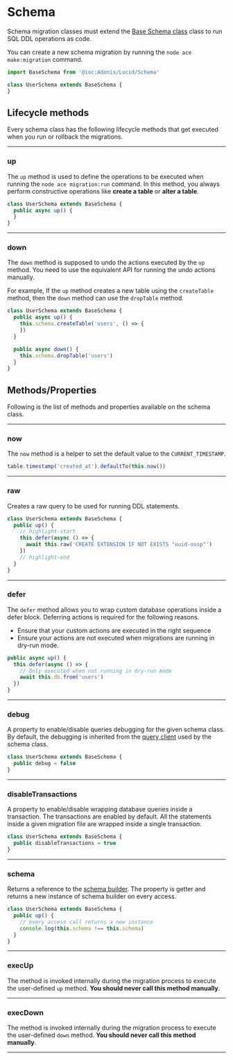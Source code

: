 # Schema

Schema migration classes must extend the [Base Schema class](https://github.com/adonisjs/lucid/blob/master/src/Schema/index.ts) class to run SQL DDL operations as code.

You can create a new schema migration by running the `node ace make:migration` command.

```ts
import BaseSchema from '@ioc:Adonis/Lucid/Schema'

class UserSchema extends BaseSchema {
}
```

## Lifecycle methods
Every schema class has the following lifecycle methods that get executed when you run or rollback the migrations.

---

### up
The `up` method is used to define the operations to be executed when running the `node ace migration:run` command. In this method, you always perform constructive operations like **create a table** or **alter a table**.

```ts
class UserSchema extends BaseSchema {
  public async up() {
  }
}
```

---

### down
The `down` method is supposed to undo the actions executed by the `up` method. You need to use the equivalent API for running the undo actions manually.

For example, If the `up` method creates a new table using the `createTable` method, then the `down` method can use the `dropTable` method.

```ts
class UserSchema extends BaseSchema {
  public async up() {
    this.schema.createTable('users', () => {
    })
  }

  public async down() {
    this.schema.dropTable('users')
  }
}
```

## Methods/Properties
Following is the list of methods and properties available on the schema class.

---

### now
The `now` method is a helper to set the default value to the `CURRENT_TIMESTAMP`.

```ts
table.timestamp('created_at').defaultTo(this.now())
```

---

### raw
Creates a raw query to be used for running DDL statements.

```ts
class UserSchema extends BaseSchema {
  public up() {
    // highlight-start
    this.defer(async () => {
      await this.raw('CREATE EXTENSION IF NOT EXISTS "uuid-ossp"')
    })
    // highlight-end
  }
}
```

---

### defer
The `defer` method allows you to wrap custom database operations inside a defer block. Deferring actions is required for the following reasons.

- Ensure that your custom actions are executed in the right sequence
- Ensure your actions are not executed when migrations are running in dry-run mode.

```ts
public async up() {
  this.defer(async () => {
    // Only executed when not running in dry-run mode
    await this.db.from('users')
  })
}
```

---

### debug
A property to enable/disable queries debugging for the given schema class. By default, the debugging is inherited from the [query client](./query-client.md) used by the schema class.

```ts
class UserSchema extends BaseSchema {
  public debug = false
}
```

---

### disableTransactions
A property to enable/disable wrapping database queries inside a transaction.  The transactions are enabled by default. All the statements inside a given migration file are wrapped inside a single transaction.

```ts
class UserSchema extends BaseSchema {
  public disableTransactions = true
}
```

---

### schema
Returns a reference to the [schema builder](./schema-builder.md). The property is getter and returns a new instance of schema builder on every access.

```ts
class UserSchema extends BaseSchema {
  public up() {
    // every access call returns a new instance
    console.log(this.schema !== this.schema)
  }
}
```

---

### execUp
The method is invoked internally during the migration process to execute the user-defined `up` method. **You should never call this method manually**.

---

### execDown
The method is invoked internally during the migration process to execute the user-defined `down` method. **You should never call this method manually**.

---
